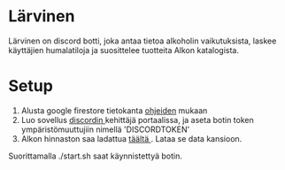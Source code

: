 # Lärvinen

Lärvinen on discord botti, joka antaa tietoa alkoholin vaikutuksista, laskee käyttäjien humalatiloja ja suosittelee tuotteita Alkon katalogista.

# Setup

1. Alusta google firestore tietokanta <a href="https://cloud.google.com/firestore/docs/quickstart-servers">ohjeiden</a> mukaan
2. Luo sovellus <a href="https://discord.com/developers/applications"> discordin </a> kehittäjä portaalissa, ja aseta botin token ympäristömuuttujiin nimellä 'DISCORDTOKEN'
3. Alkon hinnaston saa ladattua <a href="https://www.alko.fi/INTERSHOP/static/WFS/Alko-OnlineShop-Site/-/Alko-OnlineShop/fi_FI/Alkon%20Hinnasto%20Tekstitiedostona/alkon-hinnasto-tekstitiedostona.xlsx"> täältä </a>.
Lataa se data kansioon.

Suorittamalla ./start.sh saat käynnistettyä botin.
